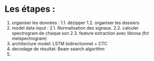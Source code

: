 # Les étapes :
1. organiser les données :
 1.1. dézipper 
 1.2. organiser les dossiers
2. model data input :
 2.1. Normalisation des signaux.
 2.2. calculer spectrogram de chaque son
 2.3. feature extraction avec librosa (fct melspectrogram)
3. architecture model:
  LSTM bidirectionnel + CTC 
4. decodage de résultat:
  Beam search algorithm
5. 


